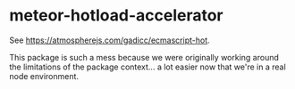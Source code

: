 # meteor-hotload-accelerator

See https://atmospherejs.com/gadicc/ecmascript-hot.

This package is such a mess because we were originally working around the
limitations of the package context... a lot easier now that we're in a real
node environment.
